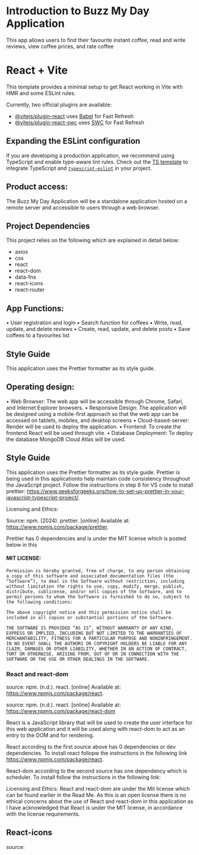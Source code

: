 # Introduction to Buzz My Day Application

This app allows users to find their favourite instant coffee, read and write reviews, view coffee prices, and rate coffee

# React + Vite

This template provides a minimal setup to get React working in Vite with HMR and some ESLint rules.

Currently, two official plugins are available:

-   [@vitejs/plugin-react](https://github.com/vitejs/vite-plugin-react/blob/main/packages/plugin-react/README.md) uses [Babel](https://babeljs.io/) for Fast Refresh
-   [@vitejs/plugin-react-swc](https://github.com/vitejs/vite-plugin-react-swc) uses [SWC](https://swc.rs/) for Fast Refresh

## Expanding the ESLint configuration

If you are developing a production application, we recommend using TypeScript and enable type-aware lint rules. Check out the [TS template](https://github.com/vitejs/vite/tree/main/packages/create-vite/template-react-ts) to integrate TypeScript and [`typescript-eslint`](https://typescript-eslint.io) in your project.

## Product access:

The Buzz My Day Application will be a standalone application hosted on a remote server and accessible to users through a web browser.

## Project Dependencies

This project relies on the following which are explained in detail below:

-   axios
-   css
-   react
-   react-dom
-   data-fns
-   react-icons
-   react-router

## App Functions:

• User registration and login
• Search function for coffees
• Write, read, update, and delete reviews
• Create, read, update, and delete posts
• Save coffees to a favourites list

## Style Guide

This application uses the Prettier formatter as its style guide.

## Operating design:

• Web Browser: The web app will be accessible through Chrome, Safari, and Internet Explorer browsers.
• Responsive Design: The application will be designed using a mobile-first approach so that the web app can be accessed on tablets, mobiles, and desktop screens
• Cloud-based-server: Render will be used to deploy the application.
• Frontend: To create the frontend React will be used through vite.
• Database Deployment: To deploy the database MongoDB Cloud Atlas will be used.

## Style Guide

This application uses the Prettier formatter as its style guide. Prettier is being used in this applicationto help maintain code consistency throughout the JavaScript project. Follow the instructions in step 6 for VS code to install prettier: https://www.geeksforgeeks.org/how-to-set-up-prettier-in-your-javascript-typescript-project/.

Licensing and Ethics:

Source: npm. (2024). prettier. [online] Available at: https://www.npmjs.com/package/prettier.

Prettier has 0 dependencies and is under the MIT license which is posted below in this

#### MIT LICENSE:

```
Permission is hereby granted, free of charge, to any person obtaining a copy of this software and associated documentation files (the “Software”), to deal in the Software without restriction, including without limitation the rights to use, copy, modify, merge, publish, distribute, sublicense, and/or sell copies of the Software, and to permit persons to whom the Software is furnished to do so, subject to the following conditions:

The above copyright notice and this permission notice shall be included in all copies or substantial portions of the Software.

THE SOFTWARE IS PROVIDED “AS IS”, WITHOUT WARRANTY OF ANY KIND, EXPRESS OR IMPLIED, INCLUDING BUT NOT LIMITED TO THE WARRANTIES OF MERCHANTABILITY, FITNESS FOR A PARTICULAR PURPOSE AND NONINFRINGEMENT. IN NO EVENT SHALL THE AUTHORS OR COPYRIGHT HOLDERS BE LIABLE FOR ANY CLAIM, DAMAGES OR OTHER LIABILITY, WHETHER IN AN ACTION OF CONTRACT, TORT OR OTHERWISE, ARISING FROM, OUT OF OR IN CONNECTION WITH THE SOFTWARE OR THE USE OR OTHER DEALINGS IN THE SOFTWARE.
```

### React and react-dom

source: npm. (n.d.). react. [online] Available at: https://www.npmjs.com/package/react.

source: npm. (n.d.). react. [online] Available at: https://www.npmjs.com/package/react-dom

React is a JavaScript library that will be used to create the user interface for this web application and it will be used along with react-dom to act as an entry to the DOM and for rendering.

React according to the first source above has 0 dependencies or dev dependencies. To install react follopw the instructions in the following link https://www.npmjs.com/package/react.

React-dom according to the second source has one dependency which is scheduler. To install follow the instructions in the following link:

Licensing and Ethics: React and react-dom are under the Mit license which can be found earlier in the Read Me. As this is an open license there is no ethical concerns about the use of React and react-dom in this application as I have acknowledged that React is under the MIT license, in accordance with the license requirements.

## React-icons

source:
